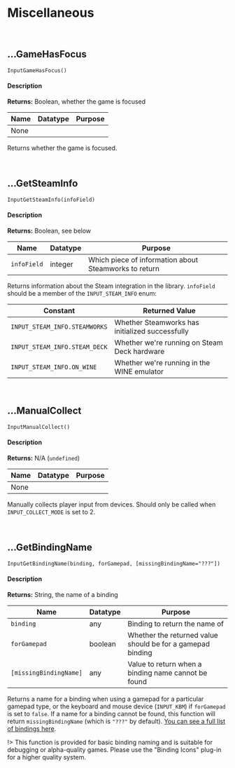 # Miscellaneous

&nbsp;

## …GameHasFocus

`InputGameHasFocus()`

<!-- tabs:start -->

#### **Description**

**Returns:** Boolean, whether the game is focused

|Name|Datatype|Purpose|
|----|--------|-------|
|None|        |       |

Returns whether the game is focused.

<!-- tabs:end -->

&nbsp;

## …GetSteamInfo

`InputGetSteamInfo(infoField)`

<!-- tabs:start -->

#### **Description**

**Returns:** Boolean, see below

|Name       |Datatype|Purpose                                              |
|-----------|--------|-----------------------------------------------------|
|`infoField`|integer |Which piece of information about Steamworks to return|

Returns information about the Steam integration in the library. `infoField` should be a member of the `INPUT_STEAM_INFO` enum:

|Constant                     |Returned Value                                 |
|-----------------------------|-----------------------------------------------|
|`INPUT_STEAM_INFO.STEAMWORKS`|Whether Steamworks has initialized successfully|
|`INPUT_STEAM_INFO.STEAM_DECK`|Whether we're running on Steam Deck hardware   |
|`INPUT_STEAM_INFO.ON_WINE`   |Whether we're running in the WINE emulator     |

<!-- tabs:end -->

&nbsp;

## …ManualCollect

`InputManualCollect()`

<!-- tabs:start -->

#### **Description**

**Returns:** N/A (`undefined`)

|Name|Datatype|Purpose|
|----|--------|-------|
|None|        |       |

Manually collects player input from devices. Should only be called when `INPUT_COLLECT_MODE` is set to 2.

<!-- tabs:end -->

&nbsp;

## …GetBindingName

`InputGetBindingName(binding, forGamepad, [missingBindingName="???"])`

<!-- tabs:start -->

#### **Description**

**Returns:** String, the name of a binding

|Name                  |Datatype|Purpose                                                   |
|----------------------|--------|----------------------------------------------------------|
|`binding`             |any     |Binding to return the name of                             |
|`forGamepad`          |boolean |Whether the returned value should be for a gamepad binding|
|`[missingBindingName]`|any     |Value to return when a binding name cannot be found       |

Returns a name for a binding when using a gamepad for a particular gamepad type, or the keyboard and mouse device (`INPUT_KBM`) if `forGamepad` is set to `false`. If a name for a binding cannot be found, this function will return `missingBindingName` (which is `"???"` by default). [You can see a full list of bindings here](Binding-Names).

!> This function is provided for basic binding naming and is suitable for debugging or alpha-quality games. Please use the "Binding Icons" plug-in for a higher quality system.

<!-- tabs:end -->
